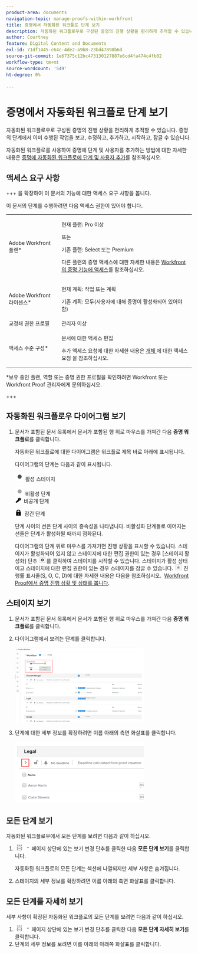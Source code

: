 ```yaml
---
product-area: documents
navigation-topic: manage-proofs-within-workfront
title: 증명에서 자동화된 워크플로 단계 보기
description: 자동화된 워크플로우로 구성된 증명의 진행 상황을 편리하게 추적할 수 있습니다. 증명의 단계에서 이미 수행된 작업을 보고, 수정하고, 추가하고, 시작하고, 잠글 수 있습니다.
author: Courtney
feature: Digital Content and Documents
exl-id: 71df1445-c64c-4de2-a9b8-23bd47898b6d
source-git-commit: 1e67375c12bc473130127887e6cd4fa474c4fb02
workflow-type: tm+mt
source-wordcount: '549'
ht-degree: 0%

---
```


# 증명에서 자동화된 워크플로 단계 보기

자동화된 워크플로우로 구성된 증명의 진행 상황을 편리하게 추적할 수 있습니다. 증명의 단계에서 이미 수행된 작업을 보고, 수정하고, 추가하고, 시작하고, 잠글 수 있습니다.

자동화된 워크플로를 사용하여 증명에 단계 및 사용자를 추가하는 방법에 대한 자세한 내용은 [증명에 자동화된 워크플로에 단계 및 사용자 추가](../../../review-and-approve-work/proofing/managing-proofs-within-workfront/add-stages-users-to-automated-workflow-proof.md)를 참조하십시오.

## 액세스 요구 사항

+++ 을 확장하여 이 문서의 기능에 대한 액세스 요구 사항을 봅니다.

이 문서의 단계를 수행하려면 다음 액세스 권한이 있어야 합니다.

<table style="table-layout:auto"> 
 <col> 
 <col> 
 <tbody> 
  <tr> 
   <td role="rowheader">Adobe Workfront 플랜*</td> 
   <td> <p>현재 플랜: Pro 이상</p> <p>또는</p> <p>기존 플랜: Select 또는 Premium</p> <p>다른 플랜의 증명 액세스에 대한 자세한 내용은 <a href="/help/quicksilver/administration-and-setup/manage-workfront/configure-proofing/access-to-proofing-functionality.md" class="MCXref xref">Workfront의 증명 기능에 액세스</a>를 참조하십시오.</p> </td> 
  </tr> 
  <tr> 
   <td role="rowheader">Adobe Workfront 라이센스*</td> 
   <td> <p>현재 계획: 작업 또는 계획</p> <p>기존 계획: 모두(사용자에 대해 증명이 활성화되어 있어야 함)</p> </td> 
  </tr> 
  <tr> 
   <td role="rowheader">교정쇄 권한 프로필 </td> 
   <td>관리자 이상</td> 
  </tr> 
  <tr> 
   <td role="rowheader">액세스 수준 구성*</td> 
   <td> <p>문서에 대한 액세스 편집</p> <p>추가 액세스 요청에 대한 자세한 내용은 <a href="../../../workfront-basics/grant-and-request-access-to-objects/request-access.md" class="MCXref xref">개체 </a>에 대한 액세스 요청 을 참조하십시오.</p> </td> 
  </tr> 
 </tbody> 
</table>

&#42;보유 중인 플랜, 역할 또는 증명 권한 프로필을 확인하려면 Workfront 또는 Workfront Proof 관리자에게 문의하십시오.

+++

## 자동화된 워크플로우 다이어그램 보기

1. 문서가 포함된 문서 목록에서 문서가 포함된 행 위로 마우스를 가져간 다음 **증명 워크플로**&#x200B;를 클릭합니다.

   자동화된 워크플로에 대한 다이어그램은 워크플로 제목 바로 아래에 표시됩니다.

   다이어그램의 단계는 다음과 같이 표시됩니다.

   ![dot.png](assets/dot.png) 활성 스테이지

   ![gray_dot.png](assets/grey-dot.png) 비활성 단계\
   ![sbw-key-icon.png](assets/sbw-key-icon.png)  비공개 단계

   ![sbw-padlock-icon.png](assets/sbw-padlock-icon.png)  잠긴 단계

   단계 사이의 선은 단계 사이의 종속성을 나타냅니다. 비활성화 단계들로 이어지는 선들은 단계가 활성화될 때까지 점화된다.

   다이어그램의 단계 위로 마우스를 가져가면 진행 상황을 표시할 수 있습니다. 스테이지가 활성화되어 있지 않고 스테이지에 대한 편집 권한이 있는 경우 [스테이지 활성화] 단추 ![스테이지 활성화](assets/activate-stage-btn.png)를 클릭하여 스테이지를 시작할 수 있습니다. 스테이지가 활성 상태이고 스테이지에 대한 편집 권한이 있는 경우 스테이지를 잠글 수 있습니다. ![단계 잠금](assets/lock-stage-btn.png) 진행률 표시줄(S, O, C, D)에 대한 자세한 내용은 다음을 참조하십시오.  [Workfront Proof에서 증명 진행 상황 및 상태를 봅니다](../../../workfront-proof/wp-work-proofsfiles/manage-your-work/view-progress-and-status-of-proof.md).

## 스테이지 보기

1. 문서가 포함된 문서 목록에서 문서가 포함된 행 위로 마우스를 가져간 다음 **증명 워크플로**&#x200B;를 클릭합니다.
1. 다이어그램에서 보려는 단계를 클릭합니다.

   ![단계 다이어그램 보기](assets/view-stage-diagram-350x204.png)

1. 단계에 대한 세부 정보를 확장하려면 이름 아래의 측면 화살표를 클릭합니다.

   ![단계 세부 정보](assets/stage-details-caret-350x167.png)

## 모든 단계 보기

자동화된 워크플로우에서 모든 단계를 보려면 다음과 같이 하십시오.

1. ![보기 변경](assets/change-view-btn.png) 페이지 상단에 있는 보기 변경 단추를 클릭한 다음 **모든 단계 보기**&#x200B;를 클릭합니다.

   자동화된 워크플로의 모든 단계는 섹션에 나열되지만 세부 사항은 숨겨집니다.

1. 스테이지의 세부 정보를 확장하려면 이름 아래의 측면 화살표를 클릭합니다.

## 모든 단계를 자세히 보기

세부 사항이 확장된 자동화된 워크플로의 모든 단계를 보려면 다음과 같이 하십시오.

1. ![보기 변경](assets/change-view-btn.png) 페이지 상단에 있는 보기 변경 단추를 클릭한 다음 **모든 단계 자세히 보기**&#x200B;를 클릭합니다.
1. 단계의 세부 정보를 보려면 이름 아래의 아래쪽 화살표를 클릭합니다.
